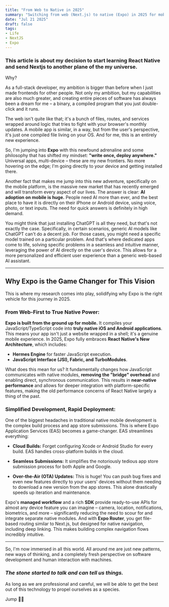 ```yaml
---
title: "From Web to Native in 2025"
summary: "Switching from web (Next.js) to native (Expo) in 2025 for mobile AI apps."
date: "Jul 21 2025"
draft: false
tags:
- Life
- NextJS
- Expo
---
```


### This article is about my decision to start learning React Native and send Nextjs to another plane of the my universe.

Why?

As a full-stack developer, my ambition is bigger than before when I just made frontends for other people. Not only my ambition, but my capabilities are also much greater, and creating entire pieces of software has always been a dream for me – a binary, a compiled program that you just double-click and it runs.

The web isn't quite like that; it's a bunch of files, routes, and services wrapped around logic that tries to fight with your browser's monthly updates. A mobile app is similar, in a way, but from the user's perspective, it's just one compiled file living on your OS. And for me, this is an entirely new experience.

So, I'm jumping into **Expo** with this newfound adrenaline and some philosophy that has shifted my mindset: **"write once, deploy anywhere."** Universal apps, multi-device – these are my new frontiers. No more hovering on the edge; I'm going directly to your device and getting installed there.

Another fact that makes me jump into this new adventure, specifically on the mobile platform, is the massive new market that has recently emerged and will transform every aspect of our lives. The answer is clear: **AI adoption on mobile is huge.** People need AI more than ever, and the best place to have it is directly on their iPhone or Android device, using voice, photo, or text inputs. The need for quick answers is definitely in high demand.

You might think that just installing ChatGPT is all they need, but that's not exactly the case. Specifically, in certain scenarios, generic AI models like ChatGPT can't do a decent job. For those cases, you might need a specific model trained on a particular problem. And that's where dedicated apps come to life, solving specific problems in a seamless and intuitive manner, leveraging the power of AI directly on the user's device. This allows for a more personalized and efficient user experience than a generic web-based AI assistant.

---

## Why Expo is the Game Changer for This Vision

This is where my research comes into play, solidifying why Expo is the right vehicle for this journey in 2025.

### From Web-First to True Native Power:

**Expo is built from the ground up for mobile.** It compiles your JavaScript/TypeScript code into **truly native iOS and Android applications**. This means your app isn't just a website wrapped in a shell; it's a genuine mobile experience. In 2025, Expo fully embraces **React Native's New Architecture**, which includes: 
- **Hermes Engine** for faster JavaScript execution.
- **JavaScript Interface (JSI), Fabric, and TurboModules**. 

What does this mean for us? 
It fundamentally changes how JavaScript communicates with native modules, **removing the "bridge" overhead** and enabling direct, synchronous communication. 
This results in **near-native performance** and allows for deeper integration with platform-specific features, making the old performance concerns of React Native largely a thing of the past.

### Simplified Development, Rapid Deployment:

One of the biggest headaches in traditional native mobile development is the complex build process and app store submissions. This is where Expo Application Services (EAS) becomes a game-changer. EAS streamlines everything:

- **Cloud Builds:** Forget configuring Xcode or Android Studio for every build. EAS handles cross-platform builds in the cloud.
    
- **Seamless Submissions:** It simplifies the notoriously tedious app store submission process for both Apple and Google.
    
- **Over-the-Air (OTA) Updates:** This is huge! You can push bug fixes and even new features directly to your users' devices without them needing to download a new version from the app stores. This alone drastically speeds up iteration and maintenance.
    

Expo's **managed workflow** and a rich **SDK** provide ready-to-use APIs for almost any device feature you can imagine – camera, location, notifications, biometrics, and more – significantly reducing the need to scour for and integrate separate native modules. And with **Expo Router**, you get file-based routing similar to Next.js, but designed for native navigation, including deep linking. This makes building complex navigation flows incredibly intuitive.


---

So, I'm now immersed in all this world. All around me are just new patterns, new ways of thinking, and a completely fresh perspective on software development and human interaction with machines. 

### ***The stone started to talk and can tell us things.*** 

As long as we are professional and careful, we will be able to get the best out of this technology to propel ourselves as a species.

Jump 🏄‍♂️